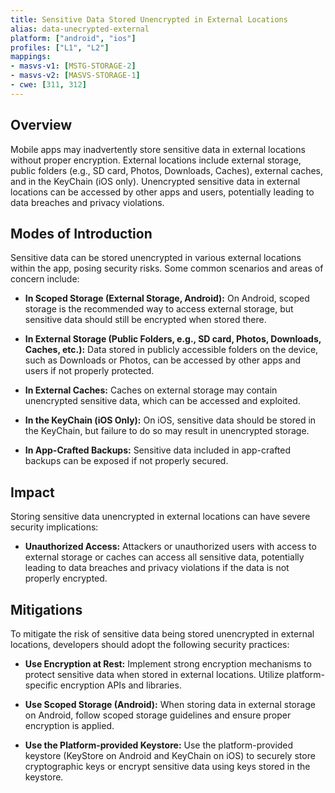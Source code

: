 ```yaml
---
title: Sensitive Data Stored Unencrypted in External Locations
alias: data-unecrypted-external
platform: ["android", "ios"]
profiles: ["L1", "L2"]
mappings:
- masvs-v1: [MSTG-STORAGE-2]
- masvs-v2: [MASVS-STORAGE-1]
- cwe: [311, 312]
---
```


## Overview

Mobile apps may inadvertently store sensitive data in external locations without proper encryption. External locations include external storage, public folders (e.g., SD card, Photos, Downloads, Caches), external caches, and in the KeyChain (iOS only). Unencrypted sensitive data in external locations can be accessed by other apps and users, potentially leading to data breaches and privacy violations.

## Modes of Introduction

Sensitive data can be stored unencrypted in various external locations within the app, posing security risks. Some common scenarios and areas of concern include:

- **In Scoped Storage (External Storage, Android):** On Android, scoped storage is the recommended way to access external storage, but sensitive data should still be encrypted when stored there.

- **In External Storage (Public Folders, e.g., SD card, Photos, Downloads, Caches, etc.):** Data stored in publicly accessible folders on the device, such as Downloads or Photos, can be accessed by other apps and users if not properly protected.

- **In External Caches:** Caches on external storage may contain unencrypted sensitive data, which can be accessed and exploited.

- **In the KeyChain (iOS Only):** On iOS, sensitive data should be stored in the KeyChain, but failure to do so may result in unencrypted storage.

- **In App-Crafted Backups:** Sensitive data included in app-crafted backups can be exposed if not properly secured.

## Impact

Storing sensitive data unencrypted in external locations can have severe security implications:

- **Unauthorized Access:** Attackers or unauthorized users with access to external storage or caches can access all sensitive data, potentially leading to data breaches and privacy violations if the data is not properly encrypted.

## Mitigations

To mitigate the risk of sensitive data being stored unencrypted in external locations, developers should adopt the following security practices:

- **Use Encryption at Rest:** Implement strong encryption mechanisms to protect sensitive data when stored in external locations. Utilize platform-specific encryption APIs and libraries.

- **Use Scoped Storage (Android):** When storing data in external storage on Android, follow scoped storage guidelines and ensure proper encryption is applied.

- **Use the Platform-provided Keystore:** Use the platform-provided keystore (KeyStore on Android and KeyChain on iOS) to securely store cryptographic keys or encrypt sensitive data using keys stored in the keystore.
